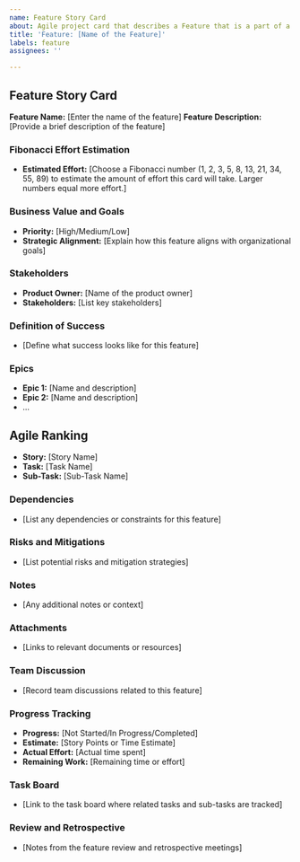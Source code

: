 ```yaml
---
name: Feature Story Card
about: Agile project card that describes a Feature that is a part of a Theme or initiative.
title: 'Feature: [Name of the Feature]'
labels: feature
assignees: ''

---
```


## Feature Story Card

**Feature Name:** [Enter the name of the feature]
**Feature Description:** [Provide a brief description of the feature]

### Fibonacci Effort Estimation

- **Estimated Effort:** [Choose a Fibonacci number (1, 2, 3, 5, 8, 13, 21, 34, 55, 89) to estimate the amount of effort this card will take. Larger numbers equal more effort.]

### Business Value and Goals

- **Priority:** [High/Medium/Low] <!-- Set the priority based on business value -->
- **Strategic Alignment:** [Explain how this feature aligns with organizational goals]

### Stakeholders

- **Product Owner:** [Name of the product owner]
- **Stakeholders:** [List key stakeholders]

### Definition of Success

- [Define what success looks like for this feature]

### Epics

- **Epic 1:** [Name and description]
- **Epic 2:** [Name and description]
- ...

## Agile Ranking

- **Story:** [Story Name]
- **Task:** [Task Name]
- **Sub-Task:** [Sub-Task Name]

### Dependencies

- [List any dependencies or constraints for this feature]

### Risks and Mitigations

- [List potential risks and mitigation strategies]

### Notes

- [Any additional notes or context]

### Attachments

- [Links to relevant documents or resources]

### Team Discussion

- [Record team discussions related to this feature]

### Progress Tracking

- **Progress:** [Not Started/In Progress/Completed]
- **Estimate:** [Story Points or Time Estimate]
- **Actual Effort:** [Actual time spent]
- **Remaining Work:** [Remaining time or effort]

### Task Board

- [Link to the task board where related tasks and sub-tasks are tracked]

### Review and Retrospective

- [Notes from the feature review and retrospective meetings]
